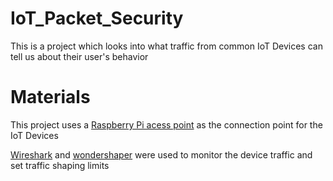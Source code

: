 # IoT_Packet_Security
This is a project which looks into what traffic from common IoT Devices can tell us about their user's behavior

# Materials
This project uses a [Raspberry Pi acess point](https://thepi.io/how-to-use-your-raspberry-pi-as-a-wireless-access-point/) as the connection point for the IoT Devices 

[Wireshark](https://www.wireshark.org/) and [wondershaper](https://www.tecmint.com/wondershaper-limit-network-bandwidth-in-linux/) were used to monitor the device traffic and set traffic shaping limits
